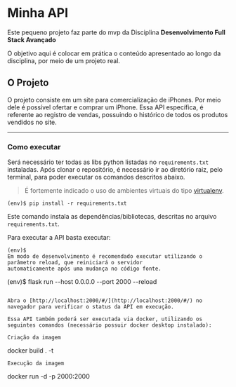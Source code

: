 # Minha API

Este pequeno projeto faz parte do mvp da Disciplina **Desenvolvimento Full Stack Avançado** 

O objetivo aqui é colocar em prática o conteúdo apresentado ao longo da disciplina, por meio de um projeto real.

## O Projeto

O projeto consiste em um site para comercialização de iPhones. Por meio dele é possível ofertar e comprar um iPhone.
Essa API específica, é referente ao registro de vendas, possuindo o histórico de todos os produtos vendidos no site.

---
### Como executar 


Será necessário ter todas as libs python listadas no `requirements.txt` instaladas.
Após clonar o repositório, é necessário ir ao diretório raiz, pelo terminal, para poder executar os comandos descritos abaixo.

> É fortemente indicado o uso de ambientes virtuais do tipo [virtualenv](https://virtualenv.pypa.io/en/latest/installation.html).

```
(env)$ pip install -r requirements.txt
```

Este comando instala as dependências/bibliotecas, descritas no arquivo `requirements.txt`.

Para executar a API  basta executar:

```
(env)$ 
Em modo de desenvolvimento é recomendado executar utilizando o parâmetro reload, que reiniciará o servidor
automaticamente após uma mudança no código fonte. 

```
(env)$ flask run --host 0.0.0.0 --port 2000 --reload
```

Abra o [http://localhost:2000/#/](http://localhost:2000/#/) no navegador para verificar o status da API em execução.

Essa API também poderá ser executada via docker, utilizando os seguintes comandos (necessário possuir docker desktop instalado):

Criação da imagem
```
docker build . -t <Nome da imagem>
```
Execução da imagem
```
docker run -d -p 2000:2000 <Nome da imagem>
```

